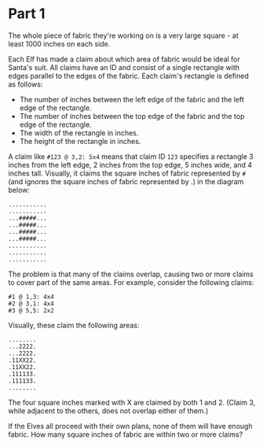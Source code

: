 Part 1
======

The whole piece of fabric they're working on is a very large square - at
least 1000 inches on each side.

Each Elf has made a claim about which area of fabric would be ideal
for Santa's suit. All claims have an ID and consist of a single
rectangle with edges parallel to the edges of the fabric. Each
claim's rectangle is defined as follows:

  - The number of inches between the left edge of the fabric and the
    left edge of the rectangle.
  - The number of inches between the top edge of the fabric and the
    top edge of the rectangle.
  - The width of the rectangle in inches.
  - The height of the rectangle in inches.

A claim like `#123 @ 3,2: 5x4` means that claim ID `123` specifies a
rectangle 3 inches from the left edge, 2 inches from the top edge,
5 inches wide, and 4 inches tall. Visually, it claims the square
inches of fabric represented by `#` (and ignores the square inches
of fabric represented by .) in the diagram below:

    ...........
    ...........
    ...#####...
    ...#####...
    ...#####...
    ...#####...
    ...........
    ...........
    ...........

The problem is that many of the claims overlap, causing two or more
claims to cover part of the same areas. For example, consider the
following claims:

    #1 @ 1,3: 4x4
    #2 @ 3,1: 4x4
    #3 @ 5,5: 2x2

Visually, these claim the following areas:

    ........
    ...2222.
    ...2222.
    .11XX22.
    .11XX22.
    .111133.
    .111133.
    ........

The four square inches marked with X are claimed by both 1 and 2.
(Claim 3, while adjacent to the others, does not overlap either of
them.)

If the Elves all proceed with their own plans, none of them will
have enough fabric. How many square inches of fabric are within two
or more claims?
